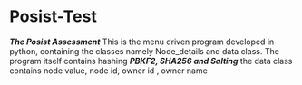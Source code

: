 # Posist-Test
***The Posist Assessment***
This is the menu driven program developed in python, containing the classes namely Node_details and data class.
The program itself contains hashing ***PBKF2, SHA256 and Salting***
the data class contains node value, node id, owner id , owner name
